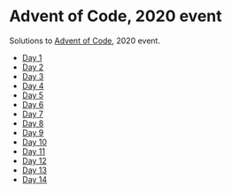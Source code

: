 Advent of Code, 2020 event
==========================

Solutions to [Advent of Code](https://adventofcode.com/2020), 2020 event.

* [Day 1](day-1-report-repair)
* [Day 2](day-2-password-philosophy)
* [Day 3](day-3-toboggan-trajecotry)
* [Day 4](day-4-passport-processing)
* [Day 5](day-5-binary-boarding)
* [Day 6](day-6-custom-customs)
* [Day 7](day-7-handy-haversacks)
* [Day 8](day-8-handheld-halting)
* [Day 9](day-9-encoding-error)
* [Day 10](day-10-adapter-array)
* [Day 11](day-11-seating-system)
* [Day 12](day-12-rain-risk)
* [Day 13](day-13-shuttle-search)
* [Day 14](day-14-docking-data)
